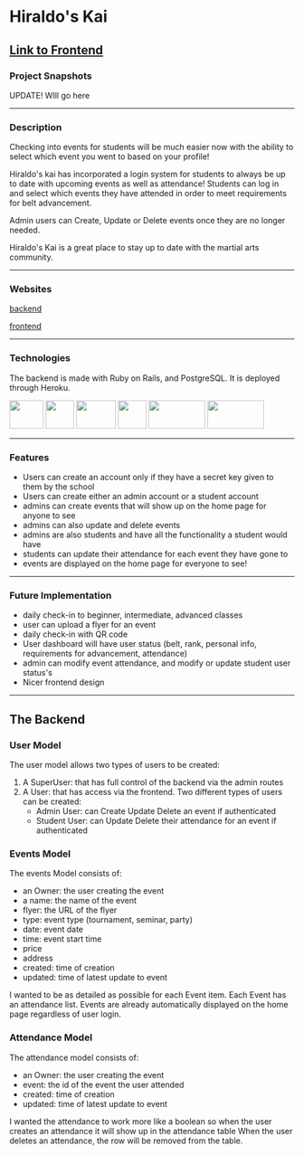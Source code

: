# **Hiraldo's Kai**

## [Link to Frontend](https://github.com/RosmaryFC/p4frontend)

### Project Snapshots

 UPDATE! WIll go here
***

### Description

Checking into events for students will be much easier now with the ability to select which event you went to based on your profile!

Hiraldo's kai has incorporated a login system for students to always be up to date with upcoming events as well as attendance!
Students can log in and select which events they have attended in order to meet requirements for belt advancement.

Admin users can Create, Update or Delete events once they are no longer needed.

Hiraldo's Kai is a great place to stay up to date with the martial arts community.
***

### Websites
[backend](https://rf-p4backend.herokuapp.com/)

[frontend](https://hiraldokai.netlify.app/) 
***
### Technologies
The backend is made with Ruby on Rails, and PostgreSQL. It is deployed through Heroku. 

[<img src ="https://banner2.cleanpng.com/20180711/rtc/kisspng-django-web-development-web-framework-python-softwa-django-5b45d913f29027.4888902515313042119936.jpg" width="60" height="50">](https://www.djangoproject.com/)
[<img src ="https://qph.fs.quoracdn.net/main-qimg-28cadbd02699c25a88e5c78d73c7babc" width="50" height="50">](https://www.python.org/)
[<img src ="https://cdn.worldvectorlogo.com/logos/postgresql.svg" width="70" height="50">](https://www.postgresql.org/)
[<img src ="https://cdn.worldvectorlogo.com/logos/heroku.svg" width="50" height="50">](https://www.heroku.com/)
[<img src ="https://jwt.io/img/logo-asset.svg" width="100" height="50">](https://jwt.io/introduction/)
[<img src ="https://res.cloudinary.com/practicaldev/image/fetch/s--rAk2-3Xf--/c_imagga_scale,f_auto,fl_progressive,h_900,q_auto,w_1600/https://thepracticaldev.s3.amazonaws.com/i/gz5xantp1vycu7ueleh4.jpg" width="100" height="50">](https://www.django-rest-framework.org/)

***

### Features

- Users can create an account only if they have a secret key given to them by the school
- Users can create either an admin account or a student account
- admins can create events that will show up on the home page for anyone to see
- admins can also update and delete events
- admins are also students and have all the functionality a student would have
- students can update their attendance for each event they have gone to
- events are displayed on the home page for everyone to see!

***

### Future Implementation

- daily check-in to beginner, intermediate, advanced classes
- user can upload a flyer for an event
- daily check-in with QR code
- User dashboard will have user status (belt, rank, personal info, requirements for advancement, attendance)
- admin can modify  event attendance, and modify or update student user status's
- Nicer frontend design

***

## The Backend

### User Model

The user model allows two types of users to be created:
1. A SuperUser: that has full control of the backend via the admin routes
2. A User: that has access via the frontend. Two different types of users can be created:
    * Admin User: can Create Update Delete an event if authenticated
    * Student User: can Update Delete their attendance for an event if authenticated

### Events Model

The events Model consists of:
* an Owner: the user creating the event
* a name: the name of the event
* flyer: the URL of the flyer
* type: event type (tournament, seminar, party)
* date: event date
* time: event start time
* price
* address
* created: time of creation
* updated: time of latest update to event

I wanted to be as detailed as possible for each Event item. Each Event has an attendance list. Events are already automatically displayed on the home page regardless of user login.

### Attendance Model

The attendance model consists of:
* an Owner: the user creating the event
* event: the id of the event the user attended
* created: time of creation
* updated: time of latest update to event

I wanted the attendance to work more like a boolean so when the user creates an attendance it will show up in the attendance table
When the user deletes an attendance, the row will be removed from the table.

